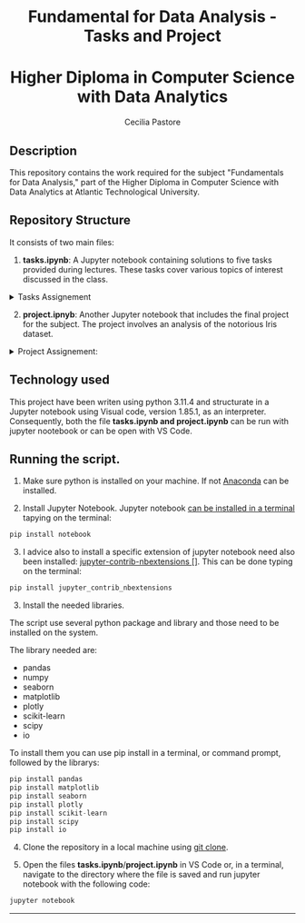 <h1 align="center">Fundamental for Data Analysis  - Tasks and Project</h1>
<h1 align="center">Higher Diploma in Computer Science with Data Analytics</h1>
   <p align="center">
   Cecilia Pastore 

## Description

This repository contains the work required for the subject "Fundamentals for Data Analysis," part of the Higher Diploma in Computer Science with Data Analytics at Atlantic Technological University.

## Repository Structure

It consists of two main files:

1. **tasks.ipynb**: A Jupyter notebook containing solutions to five tasks provided during lectures. These tasks cover various topics of interest discussed in the class.

<details>
    <summary> Tasks Assignement </summary>
           <p>

1. The Collatz conjecture1 is a famous unsolved problem in mathematics. The problem is to prove that if you start with any positive integer x and repeatedly apply the function f(x) below, you always get stuck in the repeating sequence 1, 4, 2, 1, 4, 2, . . .
$$
 f(n) =
  \begin{cases}
    n/2       & \quad \text{if } n \text{ is even}\\
    -(n+1)/2  & \quad \text{if } n \text{ is odd}
  \end{cases}
$$
For example, starting with the value 10, which is an even number, we divide it by 2 to get 5. Then 5 is an odd number so, we multiply by 3 and add 1 to get 16. Then we repeatedly divide by 2 to get 8, 4, 2, 1. Once we are at 1, we go back to 4 and get stuck in the repeating sequence 4, 2, 1 as we suspected. Your task is to verify, using Python, that the conjecture is true for the first 10,000 positive integers.
2. Give an overview of the famous penguins data set, explaining the types of variables it contains. Suggest the types of variables that should be used to model them in Python, explaining your rationale.
3. For each of the variables in the penguins data set,3 suggest what 3 mwaskom/seaborn-data: Data repository for seaborn examples. probability distribution from the numpy random distributions list is the most appropriate to model the variable.
4. Suppose you are flipping two coins, each with a probability p of giving heads. Plot the entropy of the total number of heads versus p.
5. Create an appropriate individual plot for each of the variables in the penguin data set.

</p>
</details>

2. **project.ipnyb**: Another Jupyter notebook that includes the final project for the subject. The project involves an analysis of the notorious Iris dataset.

</p>
</details>

<details>
    <summary> Project Assignement: </summary>
           <p>

The project is to create a notebook investigating the variables and data points within the well-known iris flower data set associated with Ronald A Fisher.
• In the notebook, you should discuss the classification of each variable within the data set according to common variable types and scales of measurement in mathematics, statistics, and Python.
• Select, demonstrate, and explain the most appropriate summary statistics to describe each variable.
• Select, demonstrate, and explain the most appropriate plot(s) for each variable.
• The notebook should follow a cohesive narrative about the data set

</p>
</details>

## Technology used 

This project have been writen using python 3.11.4 and structurate in a Jupyter notebook using Visual code, version 1.85.1, as an interpreter. Consequently, both the file **tasks.ipynb and project.ipynb** can be run with  jupyter nootebook or can be open with VS Code. 

## Running the script.

1. Make sure python is installed on your machine. If not [Anaconda](https://www.anaconda.com/) can be installed.

2. Install Jupyter Notebook. Jupyter notebook [can be installed in a terminal](https://jupyter.org/install) tapying on the terminal:

```python
pip install notebook
```
3. I advice also to install a specific extension of jupyter notebook need also been installed: [jupyter-contrib-nbextensions []](https://pypi.org/project/jupyter-contrib-nbextensions/). This can be done typing on the terminal:

```python
pip install jupyter_contrib_nbextensions
```

3. Install the  needed libraries.

The script use several python package and library and those need to be installed on the system.

The library needed are:
- pandas
- numpy
- seaborn 
- matplotlib
- plotly
- scikit-learn
- scipy
- io 

To install them you can use pip install in a terminal, or command prompt, followed by the librarys:

```python
pip install pandas 
pip install matplotlib 
pip install seaborn
pip install plotly
pip install scikit-learn
pip install scipy
pip install io
```
4. Clone the repository in a local machine using [git clone](https://robots.net/how-to-guide/how-to-download-a-github-repository/).

5. Open the files **tasks.ipynb**/**project.ipynb** in VS Code or, in a terminal, navigate to the directory where the file is saved and run jupyter notebook with the following code:

```python
jupyter notebook
```
----
